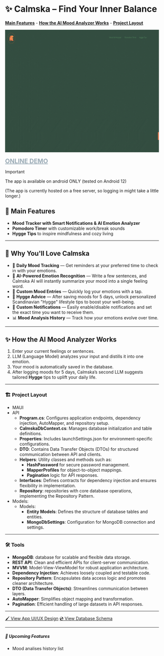 ﻿# ✨ Calmska – Find Your Inner Balance

**<a href="https://github.com/WebSpruce/HolidayCalendar_Installer#main-features" >Main Features</a>** - **<a href="https://github.com/WebSpruce/HolidayCalendar_Installer#how-the-ai-mood-analyzer-works" >How the AI Mood Analyzer Works</a>** - **<a href="https://github.com/WebSpruce/HolidayCalendar_Installer#project-layout">Project Layout</a>**

<img src="https://github.com/WebSpruce/Calmska/blob/main/CALMSKA.gif?raw=true" height="400" alt="Holiday Calendar Screenshot">

**<a href="https://appetize.io/app/b_dk7gkpbjoov2e7gwt34val33ke" target=”_blank” style="font-size: 20px; color:#99aab5 ;">ONLINE DEMO</a>**

> [!IMPORTANT]
> The app is available on android ONLY (tested on Android 12)

(The app is currently hosted on a free server, so logging in might take a little longer.)

## 📖 Main Features
- **Mood Tracker with Smart Notifications & AI Emotion Analyzer**
- **Pomodoro Timer** with customizable work/break sounds
- **Hygge Tips** to inspire mindfulness and cozy living

---

## 🚀 Why You'll Love Calmska
- 📅 **Daily Mood Tracking** — Get reminders at your preferred time to check in with your emotions.
- 🧠 **AI-Powered Emotion Recognition** — Write a few sentences, and Calmska AI will instantly summarize your mood into a single feeling word.
- 📝 **Custom Mood Entries** — Quickly log your emotions with a tap.
- 🧘 **Hygge Advice** — After saving moods for 5 days, unlock personalized Scandinavian "Hygge" lifestyle tips to boost your well-being.
- 🔔 **Custom Notifications** — Easily enable/disable notifications and set the exact time you want to receive them.
- 📊 **Mood Analysis History** — Track how your emotions evolve over time.

---

## ✨ How the AI Mood Analyzer Works
1. Enter your current feelings or sentences.
2. LLM (Language Model) analyzes your input and distills it into one emotion.
3. Your mood is automatically saved in the database.
4. After logging moods for 5 days, Calmska’s second LLM suggests tailored **Hygge** tips to uplift your daily life.

---

### 🏗️ Project Layout
- MAUI
- API
  - <strong>Program.cs</strong>: Configures application endpoints, dependency injection, AutoMapper, and repository setup.
  - <strong>CalmskaDbContext.cs</strong>: Manages database initialization and table definitions.
  - <strong>Properties</strong>: Includes launchSettings.json for environment-specific configurations.
  - <strong>DTO</strong>: Contains Data Transfer Objects (DTOs) for structured communication between API and clients.
  - <strong>Helpers</strong>: Utility classes and methods such as:
	- <strong>HashPassword</strong> for secure password management.
	- <strong>MapperProfiles</strong> for object-to-object mappings.
	- <strong>Pagination</strong> logic for API responses.
  - <strong>Interfaces</strong>: Defines contracts for dependency injection and ensures flexibility in implementation.
  - <strong>Repository</strong>: repositories with core database operations, implementing the Repository Pattern.
- Models:
  - Models: 
	- <strong>Entity Models</strong>: Defines the structure of database tables and entities.
	- <strong>MongoDbSettings</strong>: Configuration for MongoDB connection and settings.

---

### 🛠️ Tools
- <strong>MongoDB</strong>: database for scalable and flexible data storage.
- <strong>REST API</strong>: Clean and efficient APIs for client-server communication.
- <strong>MVVM</strong>: Model-View-ViewModel for robust application architecture.
- <strong>Dependency Injection</strong>: Achieves loosely coupled and testable code.
- <strong>Repository Pattern</strong>: Encapsulates data access logic and promotes cleaner architecture.
- <strong>DTO (Data Transfer Objects)</strong>: Streamlines communication between layers.
- <strong>AutoMapper</strong>: Simplifies object mapping and transformation.
- <strong>Pagination</strong>: Efficient handling of large datasets in API responses.

---

[🖌 View App UI/UX Design](https://www.figma.com/design/mdhVEHFrAAc71qLnXgYBFo/Calmska?node-id=0-1&t=RiXjXKAvAoGOzCzG-1) 
[💿 View Database Schema](https://www.figma.com/design/KHtrSLFCdqJfANaMcqE7qa/Relational-Database-Diagram---Component-Kit-(Community)?node-id=3-728&t=izB1EdeXBzwRAZs7-1)

---

##### 📝 Upcoming Features
- Mood analises history list
